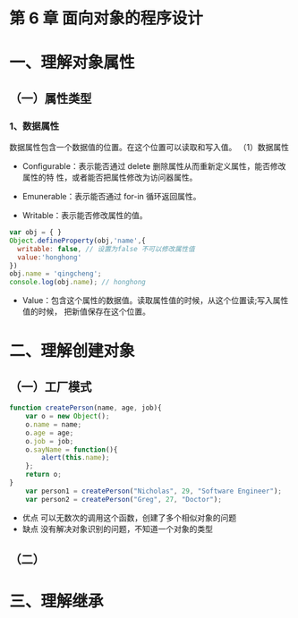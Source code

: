 
# 第 6 章 面向对象的程序设计

# 一、理解对象属性
## （一）属性类型
### 1、数据属性
数据属性包含一个数据值的位置。在这个位置可以读取和写入值。
（1）数据属性
- Configurable：表示能否通过 delete 删除属性从而重新定义属性，能否修改属性的特
性，或者能否把属性修改为访问器属性。

- Emunerable：表示能否通过 for-in 循环返回属性。

- Writable：表示能否修改属性的值。
```javascript
var obj = { }
Object.defineProperty(obj,'name',{
  writable: false, // 设置为false 不可以修改属性值
  value:'honghong'
})
obj.name = 'qingcheng';
console.log(obj.name); // honghong
```
- Value：包含这个属性的数据值。读取属性值的时候，从这个位置读;写入属性值的时候，
把新值保存在这个位置。

# 二、理解创建对象
## （一）工厂模式
```javascript
function createPerson(name, age, job){
    var o = new Object();
    o.name = name;
    o.age = age;
    o.job = job;
    o.sayName = function(){
        alert(this.name);
    };
    return o; 
}
    var person1 = createPerson("Nicholas", 29, "Software Engineer");
    var person2 = createPerson("Greg", 27, "Doctor");
```
- 优点
可以无数次的调用这个函数，创建了多个相似对象的问题
- 缺点
没有解决对象识别的问题，不知道一个对象的类型
## （二）


##
# 三、理解继承
